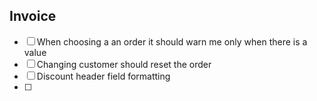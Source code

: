 ## Invoice 
- [ ] When choosing a an order it should warn me only when there is a value
- [ ] Changing customer should reset the order
- [ ] Discount header field formatting 
- [ ] 